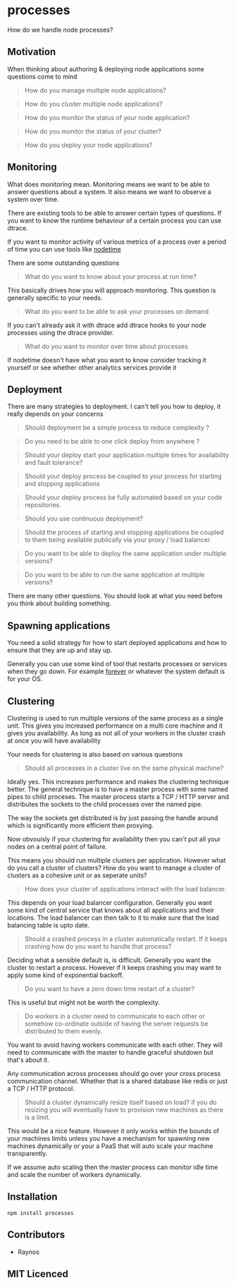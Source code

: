 # processes

How do we handle node processes?

## Motivation

When thinking about authoring & deploying node applications some
  questions come to mind

> How do you manage multiple node applications?

> How do you cluster multiple node applications?

> How do you monitor the status of your node application?

> How do you monitor the status of your cluster?

> How do you deploy your node applications?

## Monitoring

What does monitoring mean. Monitoring means we want to be able
  to answer questions about a system. It also means we want to
  observe a system over time.

There are existing tools to be able to answer certain types of
  questions. If you want to know the runtime behaviour of a 
  certain process you can use dtrace.

If you want to monitor activity of various metrics of a process
  over a period of time you can use tools like [nodetime](http://nodetime.com/)

There are some outstanding questions

> What do you want to know about your process at run time?

This basically drives how you will approach monitoring. This question
  is generally specific to your needs.

> What do you want to be able to ask your processes on demand

If you can't already ask it with dtrace add dtrace hooks to your
  node processes using the dtrace provider.

> What do you want to monitor over time about processes

If nodetime doesn't have what you want to know consider tracking
  it yourself or see whether other analytics services provide it

## Deployment

There are many strategies to deployment. I can't tell you how to
  deploy, it really depends on your concerns

> Should deployment be a simple process to reduce complexity ?

> Do you need to be able to one click deploy from anywhere ?

> Should your deploy start your application multiple times for
  availability and fault tolerance?

> Should your deploy process be coupled to your process for 
  starting and stopping applications

> Should your deploy process be fully automated based on your
  code repositories.

> Should you use continuous deployment?

> Should the process of starting and stopping applications be
  coupled to them being available publically via your proxy / 
  load balancer.

> Do you want to be able to deploy the same application under 
  multiple versions?

> Do you want to be able to run the same application at multiple
  versions?

There are many other questions. You should look at what you need
  before you think about building something.

## Spawning applications

You need a solid strategy for how to start deployed applications and
  how to ensure that they are up and stay up.

Generally you can use some kind of tool that restarts processes or
  services when they go down. For example [forever](https://github.com/nodejitsu/forever) or whatever the system default is for your OS.

## Clustering

Clustering is used to run multiple versions of the same process
  as a single unit. This gives you increased performance on a
  multi core machine and it gives you availability. As long
  as not all of your workers in the cluster crash at once you
  will have availability

Your needs for clustering is also based on various questions

> Should all processes in a cluster live on the same physical
  machine?

Ideally yes. This increases performance and makes the clustering
  technique better. The general technique is to have a master 
  process with some named pipes to child proceses. The master 
  process starts a TCP / HTTP server and distributes the sockets
  to the child processes over the named pipe.

The way the sockets get distributed is by just passing the handle
  around which is significantly more efficient then proxying.

Now obvouisly if your clustering for availability then you can't
  put all your nodes on a central point of failure.

This means you should run multiple clusters per application. However
  what do you call a cluster of clusters? How do you want to 
  manage a cluster of clusters as a cohesive unit or as seperate
  units?

> How does your cluster of applications interact with the load
  balancer.

This depends on your load balancer configuration. Generally you want
  some kind of central service that knows about all applications and
  their locations. The load balancer can then talk to it to make sure
  that the load balancing table is upto date.

> Should a crashed process in a cluster automatically restart.
  If it keeps crashing how do you want to handle that process?

Deciding what a sensible default is, is difficult. Generally you want
  the cluster to restart a process. However if it keeps crashing you
  may want to apply some kind of exponential backoff.

> Do you want to have a zero down time restart of a cluster?

This is useful but might not be worth the complexity.

> Do workers in a cluster need to communicate to each other or
  somehow co-ordinate outside of having the server requests be
  distributed to them evenly.

You want to avoid having workers communicate with each other. They
  will need to communicate with the master to handle graceful shutdown
  but that's about it.

Any communication across processes should go over your cross process
  communication channel. Whether that is a shared database like redis
  or just a TCP / HTTP protocol.

> Should a cluster dynamically resize itself based on load?
  if you do resizing you will eventually have to provision new
  machines as there is a limit.

This would be a nice feature. However it only works within the 
  bounds of your machines limits unless you have a mechanism for
  spawning new machines dynamically or your a PaaS that will auto
  scale your machine transparently.

If we assume auto scaling then the master process can monitor
  idle time and scale the number of workers dynamically.

## Installation

`npm install processes`

## Contributors

 - Raynos

## MIT Licenced
